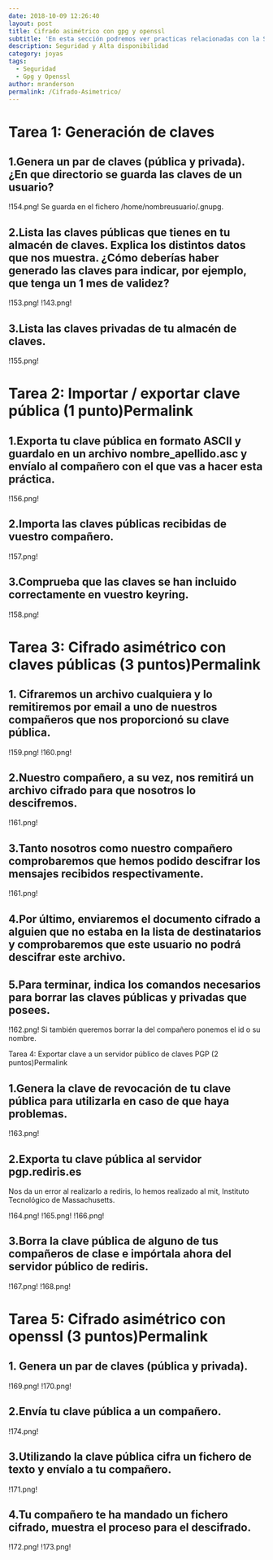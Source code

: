 ```yaml
---
date: 2018-10-09 12:26:40
layout: post
title: Cifrado asimétrico con gpg y openssl
subtitle: 'En esta sección podremos ver practicas relacionadas con la Seguridad y Alta Disponibilidad en sistemas Linux'
description: Seguridad y Alta disponibilidad
category: joyas
tags:
  - Seguridad
  - Gpg y Openssl
author: mranderson
permalink: /Cifrado-Asimetrico/
---
```


# Tarea 1: Generación de claves 

## 1.Genera un par de claves (pública y privada). ¿En que directorio se guarda las claves de un usuario?

!154.png!
Se guarda en el fichero /home/nombreusuario/.gnupg.

## 2.Lista las claves públicas que tienes en tu almacén de claves. Explica los distintos datos que nos muestra. ¿Cómo deberías haber generado las claves para indicar, por ejemplo, que tenga un 1 mes de validez?

!153.png!
!143.png!

## 3.Lista las claves privadas de tu almacén de claves.

!155.png!

# Tarea 2: Importar / exportar clave pública (1 punto)Permalink

## 1.Exporta tu clave pública en formato ASCII y guardalo en un archivo nombre_apellido.asc y envíalo al compañero con el que vas a hacer esta práctica.

!156.png!

##  2.Importa las claves públicas recibidas de vuestro compañero.

!157.png!
    
## 3.Comprueba que las claves se han incluido correctamente en vuestro keyring.

!158.png!

# Tarea 3: Cifrado asimétrico con claves públicas (3 puntos)Permalink


## 1. Cifraremos un archivo cualquiera y lo remitiremos por email a uno de nuestros compañeros que nos proporcionó su clave pública.

!159.png!
!160.png!

## 2.Nuestro compañero, a su vez, nos remitirá un archivo cifrado para que nosotros lo descifremos.

!161.png!

## 3.Tanto nosotros como nuestro compañero comprobaremos que hemos podido descifrar los mensajes recibidos respectivamente.

!161.png!
 
##   4.Por último, enviaremos el documento cifrado a alguien que no estaba en la lista de destinatarios y comprobaremos que este usuario no podrá descifrar este archivo.

## 5.Para terminar, indica los comandos necesarios para borrar las claves públicas y privadas que posees.

!162.png!
Si también queremos borrar la del compañero ponemos el id o su nombre.

Tarea 4: Exportar clave a un servidor público de claves PGP (2 puntos)Permalink

## 1.Genera la clave de revocación de tu clave pública para utilizarla en caso de que haya problemas.

!163.png!
    
## 2.Exporta tu clave pública al servidor pgp.rediris.es

Nos da un error al realizarlo a rediris, lo hemos realizado al mit, Instituto Tecnológico de Massachusetts.

!164.png!
!165.png!
!166.png!

## 3.Borra la clave pública de alguno de tus compañeros de clase e impórtala ahora del servidor público de rediris.

!167.png!
!168.png!

# Tarea 5: Cifrado asimétrico con openssl (3 puntos)Permalink

## 1. Genera un par de claves (pública y privada).

!169.png!
!170.png!

## 2.Envía tu clave pública a un compañero.

!174.png!

## 3.Utilizando la clave pública cifra un fichero de texto y envíalo a tu compañero.

!171.png!

## 4.Tu compañero te ha mandado un fichero cifrado, muestra el proceso para el descifrado.

!172.png!
!173.png!
